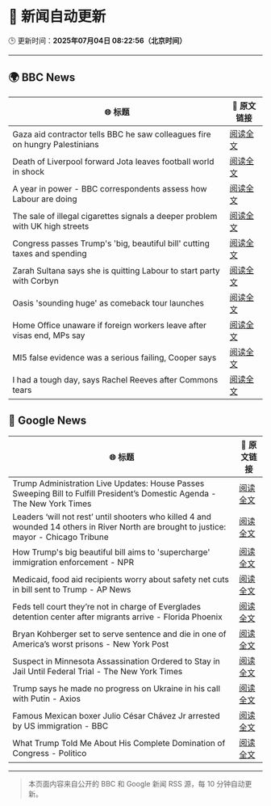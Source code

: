 # 🧠 新闻自动更新

🕒 更新时间：**2025年07月04日 08:22:56（北京时间）**

---

## 🌍 BBC News

| 🌐 标题 | 🔗 原文链接 |
|--------|-------------|
| Gaza aid contractor tells BBC he saw colleagues fire on hungry Palestinians | [阅读全文](https://www.bbc.com/news/articles/cnvmry71q5yo) |
| Death of Liverpool forward Jota leaves football world in shock | [阅读全文](https://www.bbc.com/sport/football/articles/crl05r070wro) |
| A year in power - BBC correspondents assess how Labour are doing | [阅读全文](https://www.bbc.com/news/articles/crenvyrnv33o) |
| The sale of illegal cigarettes signals a deeper problem with UK high streets | [阅读全文](https://www.bbc.com/news/articles/cy9097lwxg9o) |
| Congress passes Trump's 'big, beautiful bill' cutting taxes and spending | [阅读全文](https://www.bbc.com/news/articles/cddz3n6vz0go) |
| Zarah Sultana says she is quitting Labour to start party with Corbyn | [阅读全文](https://www.bbc.com/news/articles/cwyel9kgdvdo) |
| Oasis 'sounding huge' as comeback tour launches | [阅读全文](https://www.bbc.com/news/articles/cz7l1x7x80ro) |
| Home Office unaware if foreign workers leave after visas end, MPs say | [阅读全文](https://www.bbc.com/news/articles/cwykw93d393o) |
| MI5 false evidence was a serious failing, Cooper says | [阅读全文](https://www.bbc.com/news/articles/c1e0dpv1yxno) |
| I had a tough day, says Rachel Reeves after Commons tears | [阅读全文](https://www.bbc.com/news/articles/ce8z3lgkd8eo) |

## 📰 Google News

| 🌐 标题 | 🔗 原文链接 |
|--------|-------------|
| Trump Administration Live Updates: House Passes Sweeping Bill to Fulfill President’s Domestic Agenda - The New York Times | [阅读全文](https://news.google.com/rss/articles/CBMic0FVX3lxTE1tOE85OWotVTV2ckFxb0lDWHZrb2ZlcURCeFJtaUlBOWJoNlZySnRHY0ZOT3M2WlhLaGhuay1WejN6aTN0dS1XNDVxTGQtUzRsOHdUTHNlYWc1ZUVkMTRWLUZ0RDJaand4WjJrNzJ0MXBVVk0?oc=5) |
| Leaders ‘will not rest’ until shooters who killed 4 and wounded 14 others in River North are brought to justice: mayor - Chicago Tribune | [阅读全文](https://news.google.com/rss/articles/CBMifEFVX3lxTE1qX1dVSTRiWDk4amp0QzlfdDgzVEFOeEhyQTRoWjhZckEtX0JkZEx6eFR3U2JnTW80eHp6NUVZSlBXaEszTkJxazlsbENMVUJMTm5WX280SFo3Sk9KUG5acTBOSFhBRkZhaFk1Y0Q1WENMUTg5bjhadWFPR0o?oc=5) |
| How Trump's big beautiful bill aims to 'supercharge' immigration enforcement - NPR | [阅读全文](https://news.google.com/rss/articles/CBMijAFBVV95cUxOZkVLVEJQQjJQaGNPNTY1T0I4OEJaREdfSnlQSHgyaG00dEtYbE16WUNyRGJGWlJQNktITlc2OXFNWThjX3p5NDV1bExSSWlCakVqVHQ0S29DeFBtUW5NZUY0ME10dDRBNEhtRHZ2TmpmTWZ0MXpWZ1BVQ1R0cWdMOGRLVnNwb0tVZE5pMQ?oc=5) |
| Medicaid, food aid recipients worry about safety net cuts in bill sent to Trump - AP News | [阅读全文](https://news.google.com/rss/articles/CBMipAFBVV95cUxNV2lPcUkxZ2J0TWtzaWtubTBYY3JrYVFGTmY3Wk9zc0ZWX2NXcG1zWEduYUd6Q09fdkl4U2VEbzlFX3ZlaThzOXVmQVpQdC1SLTB3dVZEYU9RWkdlT2VLTjg0aEJFeEFXMjlRUlhfME9qTXlfMXhzYUpGQ3hZTW1CQXgyV0JCZjdrN0hMSzEyTVUxNTcyYWMtOUJ6X01Xc0x0dnF2TQ?oc=5) |
| Feds tell court they’re not in charge of Everglades detention center after migrants arrive - Florida Phoenix | [阅读全文](https://news.google.com/rss/articles/CBMixwFBVV95cUxONGotMjlmTmU4a0ZEYm1DTWZSaFBXaFJrQUZaZzY4NEJmYkI5eDhnUE8xTHdQLS1lTkd6bmt2cXdXMlJrc19od0VmVXVHQWl5VzhNY1A0WjRnd3E1TTNyM3FaYVpJS1pLdmVDSU5ESFRVOVdKVmQ0aHkwMklzankxdnAxeWRnbnFhb3B5T0pyR25qQ1JPN2J3OTIzSHB3T3B6eVdxczFQM1JKRTZ5MTZjc3hsTzVQTWV6V0I0dWZTLUZDbHNqcU0w?oc=5) |
| Bryan Kohberger set to serve sentence and die in one of America’s worst prisons - New York Post | [阅读全文](https://news.google.com/rss/articles/CBMiuAFBVV95cUxOeUdzdEVOakxPUGZ1LWtIMUhNUDNkbmNEdnc0NlBlSmMyYXVrS2RRcnZzYk5FWjVPdk9JYzFGa2V2NmhleEphMWVYeEJPY085UDk5Ui1OdlFOajhaZTZNd0Nvb1oyYVctWEhhR0JUS1o1V2VZeW5SWmxxMlpTdlpKcXA0NVVEWHJBeXFxdmloTklZTHBaTWNSR2phUzl3SGNUUWJVUHgzLS1vQk1RWXJJRno3SURTWjV2?oc=5) |
| Suspect in Minnesota Assassination Ordered to Stay in Jail Until Federal Trial - The New York Times | [阅读全文](https://news.google.com/rss/articles/CBMieEFVX3lxTE00X1ljczVjTzNsY0ctcHYzQmg2Z3VNZkxpTDJvcFpaR3dHSVlvS2N4VGcwYnpLTXA4MnFMZWdseVBfWnM2eUVRdEJmaUZsRVhLSWRhVTBNaThpYkJxNGs2LW9KdF90WXdmYllvNllSVkVqUlUxRkhGTA?oc=5) |
| Trump says he made no progress on Ukraine in his call with Putin - Axios | [阅读全文](https://news.google.com/rss/articles/CBMicEFVX3lxTE14WTBOYVY4RDhVV3BZVi15NVhWNkY3Z0FxQkR6YVhZUWFWSjUwV1dzZGRDNHV5b3c0bXNjclFkVG9OdjU3LVJ6a09TT2U2SlpqUTYtSUdzSHk4NDR3TVJoSE1PWi1XRnh4UjFORDlLZzI?oc=5) |
| Famous Mexican boxer Julio César Chávez Jr arrested by US immigration - BBC | [阅读全文](https://news.google.com/rss/articles/CBMiWkFVX3lxTFBuVXNiOWhZUUExUGU2UVJyVTVRbE9jUFlGT05IVkE2RUpRd3dZZ3pBdlBjS2hMWTFJb0R0RFF1cjF3eHRUMWFsM3BteDVuQ196eXYybEs3dGtjZ9IBX0FVX3lxTE92NUFKR2Y2MTBDNDJWck45TF9OLXpkSTZscWxPUVVPNXBobHhGczlpRDdrZUIzMTdZa1BWQlV1a1FaeWtIQ1d3azFqOEU1cGV4SmxHZ1pheGFuYXRMbWJV?oc=5) |
| What Trump Told Me About His Complete Domination of Congress - Politico | [阅读全文](https://news.google.com/rss/articles/CBMinAFBVV95cUxNMzJCUUpCZDQzYlJjMmVMT0VrMm5vS01SeXJlUnU0emQ2dDNnY1pjcHZZYmdPcGdTLUtLVGU3SG9MTlhrTEgyc0h0OENnMDhsVjEwWWR4anZoX3VtdlQtN0w2anoxeHNlZFF4bDM1eFhyd1NXSHRMOXR0SEtFeEUxd0o1SjVyVUZsdGlrdy03OFR3VXhQT24zeWZWWXE?oc=5) |

---
> 本页面内容来自公开的 BBC 和 Google 新闻 RSS 源，每 10 分钟自动更新。